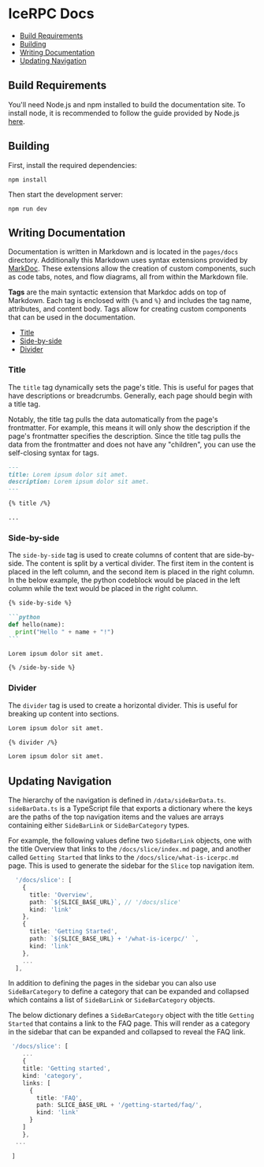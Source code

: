 # IceRPC Docs

- [Build Requirements](#build-requirements)
- [Building](#building)
- [Writing Documentation](#writing-documentation)
- [Updating Navigation](#updating-navigation)

## Build Requirements

You'll need Node.js and npm installed to build the documentation site. To install node, it is recommended to follow
the guide provided by Node.js [here](https://nodejs.org/en/download/package-manager/#macos).

## Building

First, install the required dependencies:

```
npm install
```

Then start the development server:

```
npm run dev
```

## Writing Documentation

Documentation is written in Markdown and is located in the `pages/docs` directory. Additionally this Markdown uses
syntax extensions provided by [MarkDoc](https://markdoc.dev/docs/getting-started). These extensions allow the creation
of custom components, such as code tabs, notes, and flow diagrams, all from within the Markdown file.

**Tags** are the main syntactic extension that Markdoc adds on top of Markdown. Each tag is enclosed with `{%` and `%}`
and includes the tag name, attributes, and content body. Tags allow for creating custom components that can
be used in the documentation.

- [Title](#title)
- [Side-by-side](#side-by-side)
- [Divider](#divider)

### Title

The `title` tag dynamically sets the page's title. This is useful for pages that have descriptions or breadcrumbs.
Generally, each page should begin with a title tag.

Notably, the title tag pulls the data automatically from the page's frontmatter. For example, this means it will only
show the description if the page's frontmatter specifies the description. Since the title tag pulls the data from the
frontmatter and does not have any "children", you can use the self-closing syntax for tags.

```markdown
---
title: Lorem ipsum dolor sit amet.
description: Lorem ipsum dolor sit amet.
---

{% title /%}

...
```

### Side-by-side

The `side-by-side` tag is used to create columns of content that are side-by-side. The content is split by a vertical
divider. The first item in the content is placed in the left column, and the second item is placed in the right column.
In the below example, the python codeblock would be placed in the left column while the text would be placed in the
right column.

````markdown
{% side-by-side %}

```python
def hello(name):
  print("Hello " + name + "!")
```

Lorem ipsum dolor sit amet.

{% /side-by-side %}
````

### Divider

The `divider` tag is used to create a horizontal divider. This is useful for breaking up content into sections.

```markdown
Lorem ipsum dolor sit amet.

{% divider /%}

Lorem ipsum dolor sit amet.
```

## Updating Navigation

The hierarchy of the navigation is defined in `/data/sideBarData.ts`. `sideBarData.ts` is a TypeScript file that exports
a dictionary where the keys are the paths of the top navigation items and the values are arrays containing either
`SideBarLink` or `SideBarCategory` types.

For example, the following values define two `SideBarLink` objects, one with the title Overview that links to
the `/docs/slice/index.md` page, and another called `Getting Started` that links to the `/docs/slice/what-is-icerpc.md`
page. This is used to generate the sidebar for the `Slice` top navigation item.

```TypeScript
  '/docs/slice': [
    {
      title: 'Overview',
      path: `${SLICE_BASE_URL}`, // '/docs/slice'
      kind: 'link'
    },
    {
      title: 'Getting Started',
      path: `${SLICE_BASE_URL} + '/what-is-icerpc/' `,
      kind: 'link'
    },
    ...
  ],

```

In addition to defining the pages in the sidebar you can also use `SideBarCategory` to define a category that can be
expanded and collapsed which contains a list of `SideBarLink` or `SideBarCategory` objects.

The below dictionary defines a `SideBarCategory` object with the title `Getting Started` that contains a link to the
FAQ page. This will render as a category in the sidebar that can be expanded and collapsed to reveal the FAQ link.

```TypeScript
 '/docs/slice': [
    ...
    {
    title: 'Getting started',
    kind: 'category',
    links: [
      {
        title: 'FAQ',
        path: SLICE_BASE_URL + '/getting-started/faq/',
        kind: 'link'
      }
    ]
    },
  ...

 ]
```
